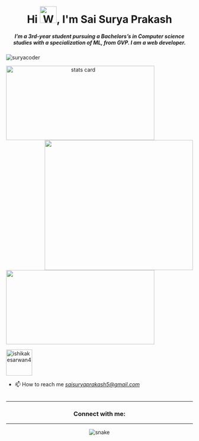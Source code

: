 <h1 align="center">Hi <img src="https://raw.githubusercontent.com/nixin72/nixin72/master/wave.gif" 
         alt="Waving hand animated gif"
         height="45"
         width="45" />, I'm Sai Surya Prakash</h1>
<h5 align="center">
I’m a 3rd-year student pursuing a Bachelors’s in Computer science studies with a specialization of ML, from GVP. I am a web developer. 
</h5>
<p align="left"> <img src="https://komarev.com/ghpvc/?username=suryacoder&label=Profile%20views&color=0e75b6&style=flat" alt="suryacoder" /> </p>
<p>
<a align= "center" href="https://github.com/suryacoder">
<img alt= "stats card" height="200px" width="400" src="https://github-readme-streak-stats.herokuapp.com/?user=suryacoder&theme=radical">
<img align="right" height="350" width="400" src="https://cdn.dribbble.com/users/2238041/screenshots/4763918/working.gif" /> </a>
</p>
<img height="200px" width="400" src="https://github-readme-stats.vercel.app/api?username=suryacoder&count_private=true&theme=radical&show_icons=true" />

<p align="left"> <a href="https://twitter.com/iamanodynic" target="blank"><img src="https://cdn-icons-png.flaticon.com/512/733/733579.png" alt="ishikakesarwan4" height=70 width=70/></a> </p>

- 📫 How to reach me *saisuryaprakash5@gmail.com*
<br><br>
<hr>

<h3 align="center">Connect with me:</h3>
<p align="center">

</p>

<hr>

<p align="center">
  <img src="https://github.com/ishikkkkaaaa/ishikkkkaaaa/raw/output/github-contribution-grid-snake.svg" alt="snake"></center>
</p>
